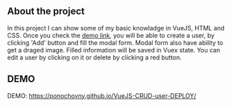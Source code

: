 ## About the project

In this project I can show some of my basic knowladge in VueJS, HTML and CSS. Once you check the <a href="https://ponochovny.github.io/VueJS-CRUD-user-DEPLOY/">demo link</a>, you will be able to create a user, by clicking 'Add' button and fill the modal form. Modal form also have ability to get a draged image. Filled information will be saved in Vuex state. You can edit a user by clicking on it or delete by clicking a red button.

## DEMO
DEMO: https://ponochovny.github.io/VueJS-CRUD-user-DEPLOY/
